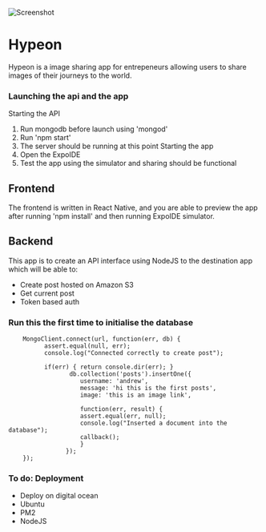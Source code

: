 ![Screenshot](https://s3-us-west-1.amazonaws.com/hypeon/Screen+Shot+2017-05-14+at+10.47.31+PM.png)

# Hypeon
Hypeon is a image sharing app for entrepeneurs allowing users to share images of their journeys to the world. 

### Launching the api and the app

Starting the API
1. Run mongodb before launch using 'mongod'
2. Run 'npm start'
3. The server should be running at this point
Starting the app
1. Open the ExpoIDE
2. Test the app using the simulator and sharing should be functional

## Frontend
The frontend is written in React Native, and you are able to preview the app after running 'npm install' and then running ExpoIDE simulator.

## Backend
This app is to create an API interface using NodeJS to the destination app which will be able to:

- Create post hosted on Amazon S3
- Get current post
- Token based auth


### Run this the first time to initialise the database
```
	MongoClient.connect(url, function(err, db) {
		  assert.equal(null, err);
		  console.log("Connected correctly to create post");
		  
		  if(err) { return console.dir(err); }
				 db.collection('posts').insertOne({
				  	username: 'andrew',
				  	message: 'hi this is the first posts',
				  	image: 'this is an image link',

					function(err, result) {
				    assert.equal(err, null);
				    console.log("Inserted a document into the database");
				    callback();
				    }
				});
	});
```

### To do: Deployment
- Deploy on digital ocean
- Ubuntu 
- PM2 
- NodeJS 